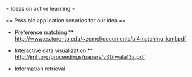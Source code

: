 = Ideas on active learning =

== Possible application senarios for our idea ==

* Preference matching
** http://www.cs.toronto.edu/~zemel/documents/al4matching_icml.pdf

* Interactive data visualization
** http://jmlr.org/proceedings/papers/v31/iwata13a.pdf

* Information retrieval
